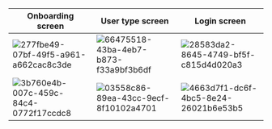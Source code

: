  | Onboarding screen | User type screen | Login screen |  
| --- | --- | --- | 
|![277fbe49-07bf-49f5-a961-a662cac8c3de](https://user-images.githubusercontent.com/109285951/190918803-1092b6f5-56c8-4ad2-bcf8-73e30e816739.jpg) |![66475518-43ba-4eb7-b873-f33a9bf3b6df](https://user-images.githubusercontent.com/109285951/190918812-52c70921-3570-4ccd-b11a-0c90ddd82ee1.jpg)|![28583da2-8645-4749-bf5f-c815d4d020a3](https://user-images.githubusercontent.com/109285951/190918819-15e76140-38e6-430e-b767-5be2911e623b.jpg)| 
|![3b760e4b-007c-459c-84c4-0772f17ccdc8](https://user-images.githubusercontent.com/109285951/190918827-d079901d-8b74-4d1d-a99e-9f81f1167198.jpg)|![03558c86-89ea-43cc-9ecf-8f10102a4701](https://user-images.githubusercontent.com/109285951/190918832-a59333fc-f4ab-4204-9049-50dcf9db9a03.jpg) |![4663d7f1-dc6f-4bc5-8e24-26021b6e53b5](https://user-images.githubusercontent.com/109285951/190918836-49282137-3582-4942-a029-dfa6fc46d14d.jpg)|

 
